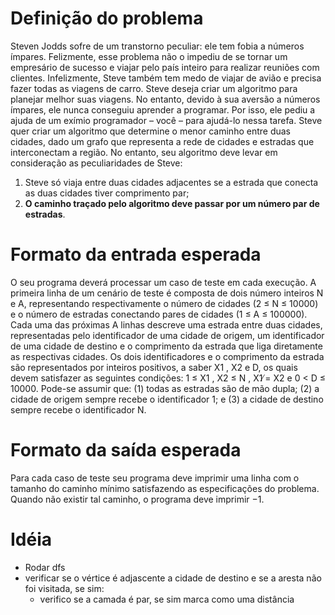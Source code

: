 
# Definição do problema

Steven Jodds sofre de um transtorno peculiar: ele tem fobia a números ı́mpares. Felizmente, esse
problema não o impediu de se tornar um empresário de sucesso e viajar pelo paı́s inteiro para realizar reuniões com clientes. Infelizmente, Steve também tem medo de viajar de avião e precisa fazer todas as viagens de carro. Steve deseja criar um algoritmo para planejar melhor suas viagens. No entanto, devido à sua aversão a números ı́mpares, ele nunca conseguiu aprender a programar. Por isso, ele pediu a ajuda de um exı́mio programador – você – para ajudá-lo nessa tarefa. Steve quer criar um algoritmo que determine o menor caminho entre duas cidades, dado um grafo que representa a rede de cidades e estradas que interconectam a região. No entanto, seu algoritmo deve levar em consideração as peculiaridades de Steve:

1. Steve só viaja entre duas cidades adjacentes se a estrada que conecta as duas cidades tiver
comprimento par;
2. **O caminho traçado pelo algoritmo deve passar por um número par de estradas**.


# Formato da entrada esperada

O seu programa deverá processar um caso de teste em cada execução. A primeira linha de um
cenário de teste é composta de dois número inteiros N e A, representando respectivamente o número
de cidades (2 ≤ N ≤ 10000) e o número de estradas conectando pares de cidades (1 ≤ A ≤ 100000).
Cada uma das próximas A linhas descreve uma estrada entre duas cidades, representadas pelo
identificador de uma cidade de origem, um identificador de uma cidade de destino e o comprimento da
estrada que liga diretamente as respectivas cidades. Os dois identificadores e o comprimento da estrada
são representados por inteiros positivos, a saber X1 , X2 e D, os quais devem satisfazer as seguintes
condições: 1 ≤ X1 , X2 ≤ N , X1 ̸= X2 e 0 < D ≤ 10000. Pode-se assumir que: (1) todas as estradas
são de mão dupla; (2) a cidade de origem sempre recebe o identificador 1; e (3) a cidade de destino
sempre recebe o identificador N.

# Formato da saı́da esperada
Para cada caso de teste seu programa deve imprimir uma linha com o tamanho do caminho mı́nimo
satisfazendo as especificações do problema. Quando não existir tal caminho, o programa deve imprimir
−1.




# Idéia

- Rodar dfs
- verificar se o vértice é adjascente a cidade de destino e se a aresta não foi visitada, se sim:
    - verifico se a camada é par, se sim marca como uma distância